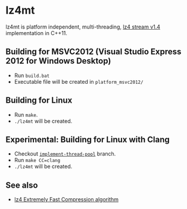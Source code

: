﻿# lz4mt

lz4mt is platform independent, multi-threading, 
[lz4 stream v1.4](https://docs.google.com/document/d/1gZbUoLw5hRzJ5Q71oPRN6TO4cRMTZur60qip-TE7BhQ/edit?pli=1)
implementation in C++11.

## Building for MSVC2012 (Visual Studio Express 2012 for Windows Desktop)

 - Run `build.bat`
 - Executable file will be created in `platform_msvc2012/`

## Building for Linux

 - Run `make`.
 - `./lz4mt` will be created.

## Experimental: Building for Linux with Clang

 - Checkout [`implement-thread-pool`](https://github.com/t-mat/lz4mt/tree/implement-thread-pool) branch.
 - Run `make CC=clang`
 - `./lz4mt` will be created.

## See also

 - [lz4 Extremely Fast Compression algorithm](https://code.google.com/p/lz4/)
